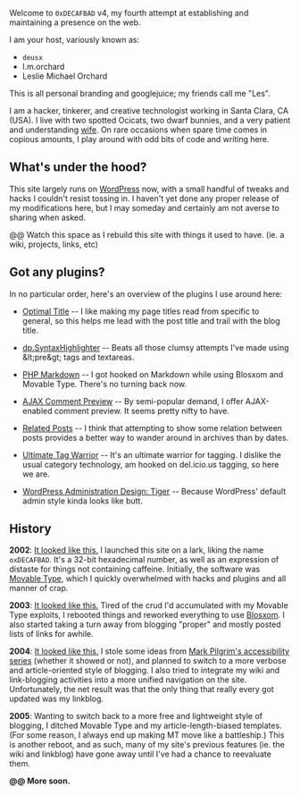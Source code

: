 Welcome to `0xDECAFBAD` v4, my fourth attempt at establishing and maintaining a presence on the web.

I am your host, variously known as:

* `deusx`
* l.m.orchard
* Leslie Michael Orchard

This is all personal branding and googlejuice; my friends call me "Les".

I am a hacker, tinkerer, and creative technologist working in Santa Clara, CA (USA).  I live with two spotted Ocicats, two dwarf bunnies, and a very patient and understanding [wife][wife].  On rare occasions when spare time comes in copious amounts, I play around with odd bits of code and writing here.

[wife]: http://decafbad.com/blog/2006/06/09/wedding-day-is-today

## What's under the hood?

This site largely runs on [WordPress][wp] now, with a small handful of tweaks and hacks I couldn't resist tossing in.  I haven't yet done any proper release of my modifications here, but I may someday and certainly am not averse to sharing when asked.

@@ Watch this space as I rebuild this site with things it used to have.  (ie. a wiki, projects, links, etc)

[wp]: http://www.wordpress.org

## Got any plugins?

In no particular order, here's an overview of the plugins I use around here:

* [Optimal Title](http://elasticdog.com/2004/09/optimal-title/) -- I like making my page titles read from specific to general, so this helps me lead with the post title and trail with the blog title.

* [dp.SyntaxHighlighter](http://www.dreamprojections.com/SyntaxHighlighter/) -- Beats all those clumsy attempts I've made using &amp;lt;pre&amp;gt; tags and textareas.

* [PHP Markdown](http://www.michelf.com/projects/php-markdown/) -- I got hooked on Markdown while using Blosxom and Movable Type.  There's no turning back now.

* [AJAX Comment Preview](http://blogwaffe.com/2005/06/14/298/) -- By semi-popular demand, I offer AJAX-enabled comment preview.  It seems pretty nifty to have.

* [Related Posts](http://www.w-a-s-a-b-i.com/archives/2004/05/26/wordpress-related-entries-plugin/) -- I think that attempting to show some relation between posts provides a better way to wander around in archives than by dates.

* [Ultimate Tag Warrior](http://www.neato.co.nz/ultimate-tag-warrior/) -- It's an ultimate warrior for tagging.  I dislike the usual category technology, am hooked on del.icio.us tagging, so here we are.

* [WordPress Administration Design: Tiger](http://orderedlist.com/articles/wordpress-administration-design-tiger/ "WordPress Administration Design: Tiger // Ordered List by Steve Smith") -- Because WordPress' default admin style kinda looks like butt.

## History

**2002**: [It looked like this.](http://web.archive.org/web/20020525024010/http://www.decafbad.com/) I launched this site on a lark, liking the name `oxDECAFBAD`.  It's a 32-bit hexadecimal number, as well as an expression of distaste for things not containing caffeine.   Initially, the software was [Movable Type][mt2], which I quickly overwhelmed with hacks and plugins and all manner of crap.

**2003**: [It looked like this.](http://web.archive.org/web/20030603165048/www.decafbad.com/blog/)  Tired of the crud I'd accumulated with my Movable Type exploits, I rebooted things and reworked everything to use [Blosxom][blosxom].  I also started taking a turn away from blogging "proper" and mostly posted lists of links for awhile.

**2004**: [It looked like this.](http://web.archive.org/web/20040618092324/www.decafbad.com/blog/)  I stole some ideas from [Mark Pilgrim's accessibility series](http://diveintoaccessibility.org/) (whether it showed or not), and planned to switch to a more verbose and article-oriented style of blogging.  I also tried to integrate my wiki and link-blogging activities into a more unified navigation on the site.  Unfortunately, the net result was that the only thing that really every got updated was my linkblog.

**2005**: Wanting to switch back to a more free and lightweight style of blogging, I ditched Movable Type and my article-length-biased templates.  (For some reason, I always end up making MT move like a battleship.)  This is another reboot, and as such, many of my site's previous features (ie. the wiki and linkblog) have gone away until I've had a chance to reevaluate them.

**@@ More soon.**

[mt2]: http://www.movabletype.org
[blosxom]: http://blosxom.com
